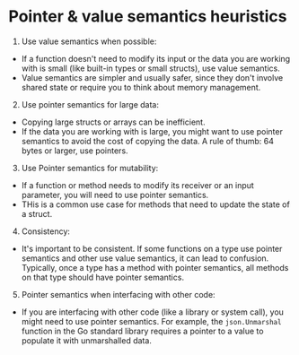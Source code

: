 # Pointer & value semantics heuristics
1. Use value semantics when possible:
- If a function doesn't need to modify its input or the data you are working with is small (like built-in types or small structs), use value semantics.
- Value semantics are simpler and usually safer, since they don't involve shared state or require you to think about memory management.

2. Use pointer semantics for large data:
- Copying large structs or arrays can be inefficient.
- If the data you are working with is large, you might want to use pointer semantics to avoid the cost of copying the data. A rule of thumb: 64 bytes or larger, use pointers.

3. Use Pointer semantics for mutability:
- If a function or method needs to modify its receiver or an input parameter, you will need to use pointer semantics.
- THis is a common use case for methods that need to update the state of a struct.

4. Consistency:
- It's important to be consistent. If some functions on a type use pointer semantics and other use value semantics, it can lead to confusion. Typically, once a type has a method with pointer semantics, all methods on that type should have pointer semantics.

5. Pointer semantics when interfacing with other code:
- If you are interfacing with other code (like a library or system call), you might need to use pointer semantics. For example, the `json.Unmarshal` function in the Go standard library requires a pointer to a value to populate it with unmarshalled data.